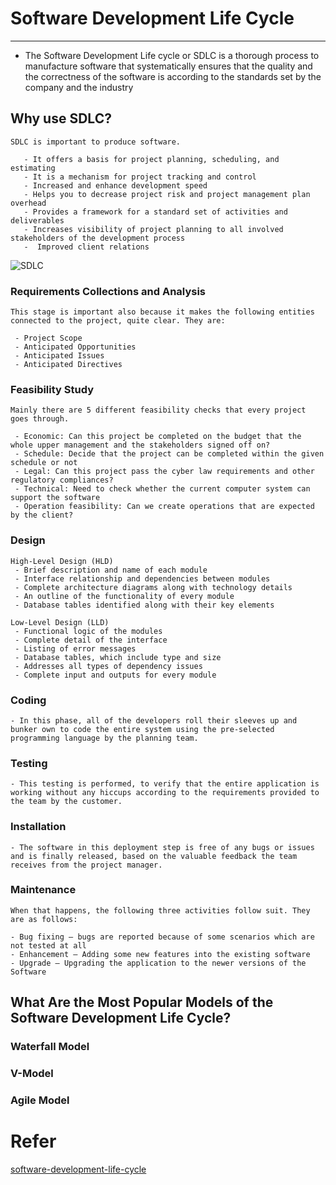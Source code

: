 # Software Development Life Cycle
------------------------

- The Software Development Life cycle or SDLC is a thorough process to manufacture software that systematically ensures that the quality and the correctness of the software is according to the standards set by the company and the industry


## Why use SDLC?
 ```
 SDLC is important to produce software.

    - It offers a basis for project planning, scheduling, and estimating
    - It is a mechanism for project tracking and control
    - Increased and enhance development speed
    - Helps you to decrease project risk and project management plan overhead
    - Provides a framework for a standard set of activities and deliverables
    - Increases visibility of project planning to all involved stakeholders of the development process
    -  Improved client relations
 ```

 ![SDLC](image) 

### Requirements Collections and Analysis
```
This stage is important also because it makes the following entities connected to the project, quite clear. They are:

 - Project Scope
 - Anticipated Opportunities
 - Anticipated Issues
 - Anticipated Directives
```

### Feasibility Study

```
Mainly there are 5 different feasibility checks that every project goes through.

 - Economic: Can this project be completed on the budget that the whole upper management and the stakeholders signed off on?
 - Schedule: Decide that the project can be completed within the given schedule or not
 - Legal: Can this project pass the cyber law requirements and other regulatory compliances?
 - Technical: Need to check whether the current computer system can support the software
 - Operation feasibility: Can we create operations that are expected by the client?
```
### Design

```
High-Level Design (HLD)
 - Brief description and name of each module
 - Interface relationship and dependencies between modules
 - Complete architecture diagrams along with technology details
 - An outline of the functionality of every module
 - Database tables identified along with their key elements
```
```
Low-Level Design (LLD)
 - Functional logic of the modules
 - Complete detail of the interface
 - Listing of error messages
 - Database tables, which include type and size
 - Addresses all types of dependency issues
 - Complete input and outputs for every module
```

### Coding
```
- In this phase, all of the developers roll their sleeves up and bunker own to code the entire system using the pre-selected programming language by the planning team.
```
### Testing
```
- This testing is performed, to verify that the entire application is working without any hiccups according to the requirements provided to the team by the customer.
```

### Installation
```
- The software in this deployment step is free of any bugs or issues and is finally released, based on the valuable feedback the team receives from the project manager.
```

### Maintenance
```
When that happens, the following three activities follow suit. They are as follows:

- Bug fixing – bugs are reported because of some scenarios which are not tested at all
- Enhancement – Adding some new features into the existing software
- Upgrade – Upgrading the application to the newer versions of the Software
```
## What Are the Most Popular Models of the Software Development Life Cycle?

### Waterfall Model
### V-Model
### Agile Model

# Refer

 [software-development-life-cycle ](https://www.ntaskmanager.com/blog/software-development-life-cycle-sdlc/)